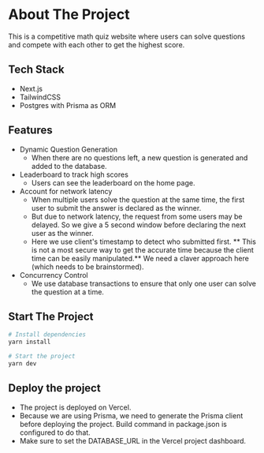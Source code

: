# About The Project

This is a competitive math quiz website where users can solve questions and compete with each other to get the highest score.

## Tech Stack

- Next.js
- TailwindCSS
- Postgres with Prisma as ORM

## Features

- Dynamic Question Generation
  - When there are no questions left, a new question is generated and added to the database.
- Leaderboard to track high scores
  - Users can see the leaderboard on the home page.
- Account for network latency
  - When multiple users solve the question at the same time, the first user to submit the answer is declared as the winner.
  - But due to network latency, the request from some users may be delayed. So we give a 5 second window before declaring the next user as the winner.
  - Here we use client's timestamp to detect who submitted first. ** This is not a most secure way to get the accurate time because the client time can be easily manipulated.** We need a claver approach here (which needs to be brainstormed).
- Concurrency Control
  - We use database transactions to ensure that only one user can solve the question at a time.

## Start The Project

```bash
# Install dependencies
yarn install

# Start the project
yarn dev
```

## Deploy the project

- The project is deployed on Vercel. 
- Because we are using Prisma, we need to generate the Prisma client before deploying the project. Build command in package.json is configured to do that.
- Make sure to set the DATABASE_URL in the Vercel project dashboard.

